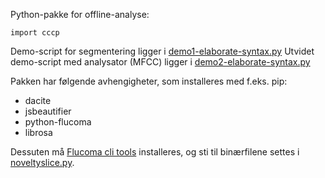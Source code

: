 Python-pakke for offline-analyse:
```
import cccp
```
Demo-script for segmentering ligger i [demo1-elaborate-syntax.py](demo1-elaborate-syntax.py)
Utvidet demo-script med analysator (MFCC) ligger i [demo2-elaborate-syntax.py](demo2-elaborate-syntax.py)

Pakken har følgende avhengigheter, som installeres med f.eks. pip:
- dacite
- jsbeautifier
- python-flucoma
- librosa

Dessuten må [Flucoma cli tools](https://www.flucoma.org/download/) installeres, og sti til binærfilene settes i [noveltyslice.py](cccp/noveltyslice.py).

